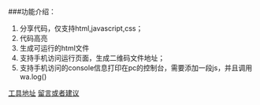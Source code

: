 ###功能介绍：
1. 分享代码，仅支持html,javascript,css；
2. 代码高亮
3. 生成可运行的html文件
4. 支持手机访问运行页面，生成二维码文件地址；
5. 支持手机访问的console信息打印在pc的控制台，需要添加一段js，并且调用wa.log()

[工具地址](http://debug.cnodejs.net/)
[留言或者建议](http://www.xiaoqiang.org/no-kinds/debug-online.html)
